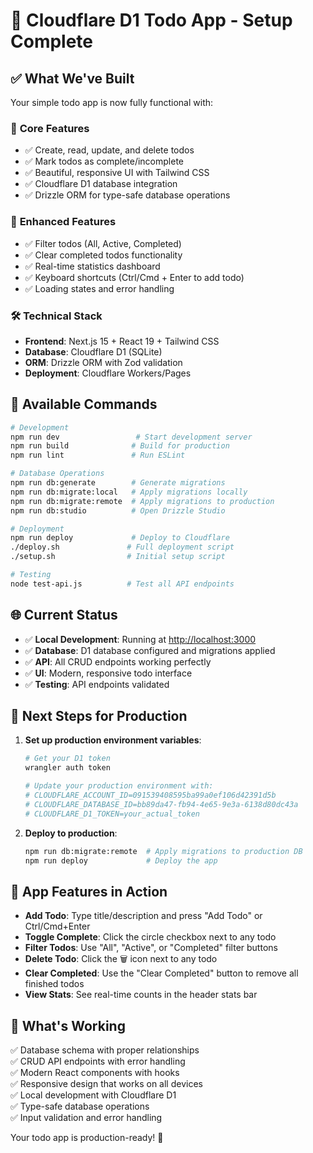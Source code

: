 # 🎉 Cloudflare D1 Todo App - Setup Complete

## ✅ What We've Built

Your simple todo app is now fully functional with:

### 🚀 **Core Features**

- ✅ Create, read, update, and delete todos
- ✅ Mark todos as complete/incomplete  
- ✅ Beautiful, responsive UI with Tailwind CSS
- ✅ Cloudflare D1 database integration
- ✅ Drizzle ORM for type-safe database operations

### 🎨 **Enhanced Features**

- ✅ Filter todos (All, Active, Completed)
- ✅ Clear completed todos functionality
- ✅ Real-time statistics dashboard
- ✅ Keyboard shortcuts (Ctrl/Cmd + Enter to add todo)
- ✅ Loading states and error handling

### 🛠 **Technical Stack**

- **Frontend**: Next.js 15 + React 19 + Tailwind CSS
- **Database**: Cloudflare D1 (SQLite)
- **ORM**: Drizzle ORM with Zod validation
- **Deployment**: Cloudflare Workers/Pages

## 🔧 **Available Commands**

```bash
# Development
npm run dev                 # Start development server
npm run build              # Build for production
npm run lint               # Run ESLint

# Database Operations
npm run db:generate        # Generate migrations
npm run db:migrate:local   # Apply migrations locally
npm run db:migrate:remote  # Apply migrations to production
npm run db:studio          # Open Drizzle Studio

# Deployment
npm run deploy             # Deploy to Cloudflare
./deploy.sh               # Full deployment script
./setup.sh                # Initial setup script

# Testing
node test-api.js          # Test all API endpoints
```

## 🌐 **Current Status**

- ✅ **Local Development**: Running at <http://localhost:3000>
- ✅ **Database**: D1 database configured and migrations applied
- ✅ **API**: All CRUD endpoints working perfectly
- ✅ **UI**: Modern, responsive todo interface
- ✅ **Testing**: API endpoints validated

## 🚀 **Next Steps for Production**

1. **Set up production environment variables**:

   ```bash
   # Get your D1 token
   wrangler auth token
   
   # Update your production environment with:
   # CLOUDFLARE_ACCOUNT_ID=091539408595ba99a0ef106d42391d5b
   # CLOUDFLARE_DATABASE_ID=bb89da47-fb94-4e65-9e3a-6138d80dc43a
   # CLOUDFLARE_D1_TOKEN=your_actual_token
   ```

2. **Deploy to production**:

   ```bash
   npm run db:migrate:remote  # Apply migrations to production DB
   npm run deploy             # Deploy the app
   ```

## 📱 **App Features in Action**

- **Add Todo**: Type title/description and press "Add Todo" or Ctrl/Cmd+Enter
- **Toggle Complete**: Click the circle checkbox next to any todo
- **Filter Todos**: Use "All", "Active", or "Completed" filter buttons
- **Delete Todo**: Click the 🗑️ icon next to any todo
- **Clear Completed**: Use the "Clear Completed" button to remove all finished todos
- **View Stats**: See real-time counts in the header stats bar

## 🎯 **What's Working**

✅ Database schema with proper relationships  
✅ CRUD API endpoints with error handling  
✅ Modern React components with hooks  
✅ Responsive design that works on all devices  
✅ Local development with Cloudflare D1  
✅ Type-safe database operations  
✅ Input validation and error handling  

Your todo app is production-ready! 🎉
